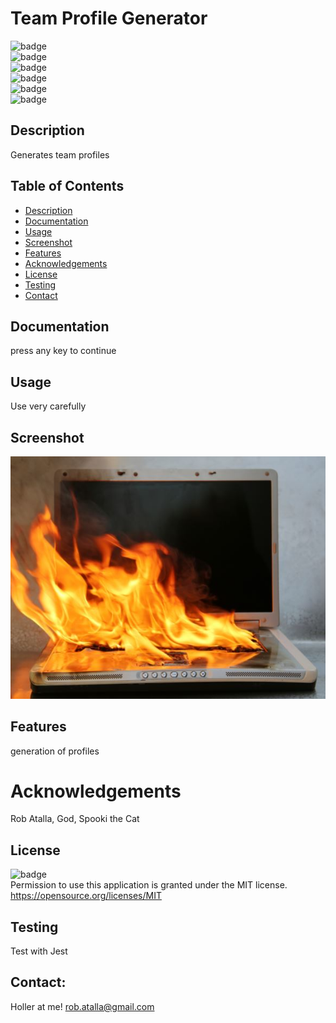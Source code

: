 # Team Profile Generator

  ![badge](https://img.shields.io/github/languages/top/ratalla816/team-profile-generator)
  <br> 
  ![badge](https://img.shields.io/github/languages/count/ratalla816/team-profile-generator)
  <br>
  ![badge](https://img.shields.io/github/issues/ratalla816/team-profile-generator)
  <br>
  ![badge](https://img.shields.io/github/issues-closed/ratalla816/team-profile-generator)
  <br>
  ![badge](https://img.shields.io/github/last-commit/ratalla816/team-profile-generator)
  <br>
  ![badge](https://img.shields.io/badge/license-MIT-important)
  
  ## Description
  
   Generates team profiles
 
  ## Table of Contents
  - [Description](#description)
  - [Documentation](#documentation)
  - [Usage](#usage)
  - [Screenshot](#screenshot)
  - [Features](#features)
  - [Acknowledgements](#acknowledgements)
  - [License](#license)
  - [Testing](#testing)
  - [Contact](#contact)

  ## Documentation
  press any key to continue
 
  ## Usage
  Use very carefully

  ## Screenshot
  ![Screenshot](assets/images/screenshot.png)

  ## Features
  generation of profiles
  
  # Acknowledgements
  Rob Atalla, God, Spooki the Cat
    
  ## License
  ![badge](https://img.shields.io/badge/license-MIT-important)
  <br>
  Permission to use this application is granted under the MIT license. <https://opensource.org/licenses/MIT>


  ## Testing
  Test with Jest

  ## Contact:
  Holler at me! <a href="mailto:rob.atalla@gmail.com">rob.atalla@gmail.com</a>